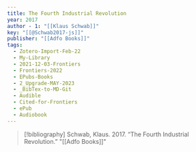 ```yaml
---
title: The Fourth Industrial Revolution
year: 2017
author - 1: "[[Klaus Schwab]]"
key: "[[@Schwab2017-js]]"
publisher: "[[Adfo Books]]"
tags:
  - Zotero-Import-Feb-22
  - My-Library
  - 2021-12-03-Frontiers
  - Frontiers-2022
  - EPubs-Books
  - 2_Upgrade-MAY-2023
  - _BibTex-to-MD-Git
  - Audible
  - Cited-for-Frontiers
  - ePub
  - Audiobook
---
```


> [!bibliography]
> Schwab, Klaus. 2017. “The Fourth Industrial Revolution.” "[[Adfo Books]]"